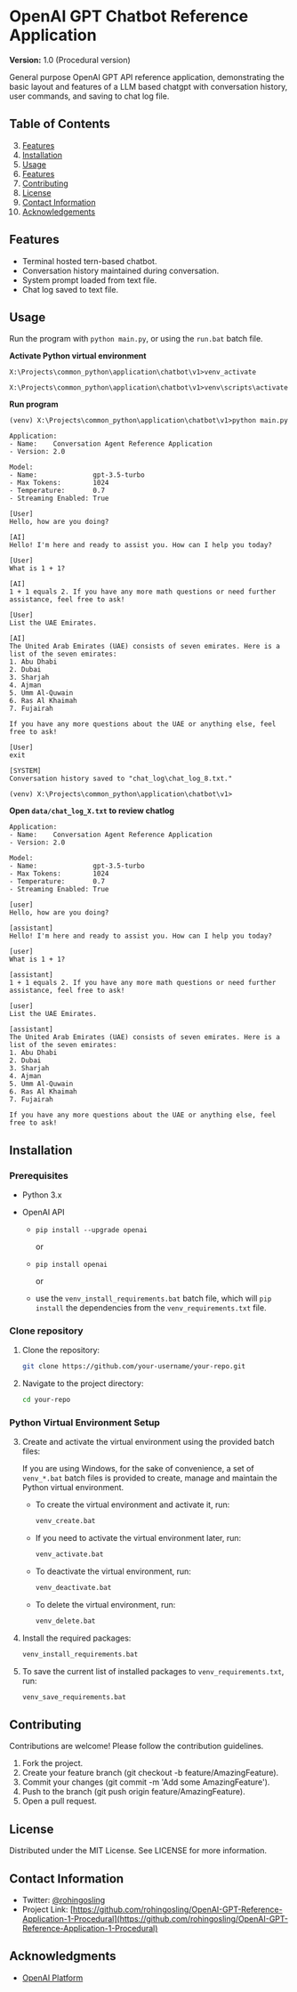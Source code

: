 # OpenAI GPT Chatbot Reference Application
**Version:** 1.0 (Procedural version)

General purpose OpenAI GPT API reference application, demonstrating the basic layout and features of a LLM based chatgpt with conversation history, user commands, and saving to chat log file.

## Table of Contents
3. [Features](#features)
2. [Installation](#installation)
3. [Usage](#usage)
4. [Features](#features)
5. [Contributing](#contributing)
6. [License](#license)
7. [Contact Information](#contact-information)
8. [Acknowledgements](#acknowledgements)

## Features
- Terminal hosted tern-based chatbot. 
- Conversation history maintained during conversation. 
- System prompt loaded from text file. 
- Chat log saved to text file.

## Usage

Run the program with `python main.py`, or using the `run.bat` batch file. 


**Activate Python virtual environment**
```cmd.exe
X:\Projects\common_python\application\chatbot\v1>venv_activate

X:\Projects\common_python\application\chatbot\v1>venv\scripts\activate
```

**Run program**
```cmd.exe
(venv) X:\Projects\common_python\application\chatbot\v1>python main.py

Application:
- Name:    Conversation Agent Reference Application
- Version: 2.0

Model:
- Name:              gpt-3.5-turbo
- Max Tokens:        1024
- Temperature:       0.7
- Streaming Enabled: True

[User]
Hello, how are you doing?

[AI]
Hello! I'm here and ready to assist you. How can I help you today?

[User]
What is 1 + 1?

[AI]
1 + 1 equals 2. If you have any more math questions or need further assistance, feel free to ask!

[User]
List the UAE Emirates.

[AI]
The United Arab Emirates (UAE) consists of seven emirates. Here is a list of the seven emirates:
1. Abu Dhabi
2. Dubai
3. Sharjah
4. Ajman
5. Umm Al-Quwain
6. Ras Al Khaimah
7. Fujairah

If you have any more questions about the UAE or anything else, feel free to ask!

[User]
exit

[SYSTEM]
Conversation history saved to "chat_log\chat_log_8.txt."

(venv) X:\Projects\common_python\application\chatbot\v1>
```

**Open `data/chat_log_X.txt` to review chatlog**
```cmd.exe
Application:
- Name:    Conversation Agent Reference Application
- Version: 2.0

Model:
- Name:              gpt-3.5-turbo
- Max Tokens:        1024
- Temperature:       0.7
- Streaming Enabled: True

[user]
Hello, how are you doing?

[assistant]
Hello! I'm here and ready to assist you. How can I help you today?

[user]
What is 1 + 1?

[assistant]
1 + 1 equals 2. If you have any more math questions or need further assistance, feel free to ask!

[user]
List the UAE Emirates.

[assistant]
The United Arab Emirates (UAE) consists of seven emirates. Here is a list of the seven emirates:
1. Abu Dhabi
2. Dubai
3. Sharjah
4. Ajman
5. Umm Al-Quwain
6. Ras Al Khaimah
7. Fujairah

If you have any more questions about the UAE or anything else, feel free to ask!
```

## Installation

### Prerequisites

- Python 3.x
- OpenAI API
  
  - `pip install --upgrade openai`
  
    or

  - `pip install openai`

    or
    
  - use the `venv_install_requirements.bat` batch file, which will `pip install` the dependencies from the `venv_requirements.txt` file. 

### Clone repository

1. Clone the repository:
    ```sh
    git clone https://github.com/your-username/your-repo.git
    ```

2. Navigate to the project directory:
    ```sh
    cd your-repo
    ```

### Python Virtual Environment Setup

3. Create and activate the virtual environment using the provided batch files:

   If you are using Windows, for the sake of convenience, a set of `venv_*.bat` batch files is provided to create, manage and maintain the Python virtual environment.

    - To create the virtual environment and activate it, run:
      ```sh
      venv_create.bat
      ```
    - If you need to activate the virtual environment later, run:
      ```sh
      venv_activate.bat
      ```
    - To deactivate the virtual environment, run:
      ```sh
      venv_deactivate.bat
      ```
    - To delete the virtual environment, run:
      ```sh
      venv_delete.bat
      ```

4. Install the required packages:
    ```sh
    venv_install_requirements.bat
    ```

5. To save the current list of installed packages to `venv_requirements.txt`, run:
    ```sh
    venv_save_requirements.bat
    ```
## Contributing
Contributions are welcome! Please follow the contribution guidelines.
1. Fork the project.
2. Create your feature branch (git checkout -b feature/AmazingFeature).
3. Commit your changes (git commit -m 'Add some AmazingFeature').
4. Push to the branch (git push origin feature/AmazingFeature).
5. Open a pull request.

## License
Distributed under the MIT License. See LICENSE for more information.

## Contact Information
- Twitter: [@rohingosling](https://x.com/rohingosling)
- Project Link: [https://github.com/rohingosling/OpenAI-GPT-Reference-Application-1-Procedural](https://github.com/rohingosling/OpenAI-GPT-Reference-Application-1-Procedural)

## Acknowledgments
- [OpenAI Platform](https://platform.openai.com/docs/overview)
